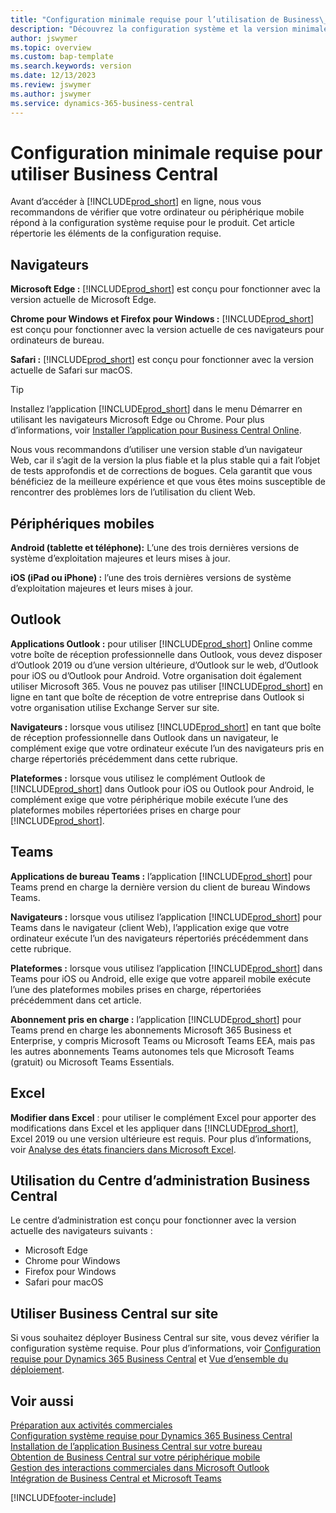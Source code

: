 ```yaml
---
title: "Configuration minimale requise pour l’utilisation de Business\_Central"
description: "Découvrez la configuration système et la version minimale nécessaires à l’utilisation de Business\_Central\_Online mentionnées ci-dessous."
author: jswymer
ms.topic: overview
ms.custom: bap-template
ms.search.keywords: version
ms.date: 12/13/2023
ms.review: jswymer
ms.author: jswymer
ms.service: dynamics-365-business-central
---
```

# <a name="minimum-requirements-for-using-business-central"></a>Configuration minimale requise pour utiliser Business Central

Avant d’accéder à [!INCLUDE[prod_short](includes/prod_short.md)] en ligne, nous vous recommandons de vérifier que votre ordinateur ou périphérique mobile répond à la configuration système requise pour le produit. Cet article répertorie les éléments de la configuration requise.  

## <a name="browsers"></a>Navigateurs

**Microsoft Edge :** [!INCLUDE[prod_short](includes/prod_short.md)] est conçu pour fonctionner avec la version actuelle de Microsoft Edge.
  
**Chrome pour Windows et Firefox pour Windows :** [!INCLUDE[prod_short](includes/prod_short.md)] est conçu pour fonctionner avec la version actuelle de ces navigateurs pour ordinateurs de bureau.
 
**Safari :** [!INCLUDE[prod_short](includes/prod_short.md)] est conçu pour fonctionner avec la version actuelle de Safari sur macOS.  

> [!TIP]
> Installez l’application [!INCLUDE[prod_short](includes/prod_short.md)] dans le menu Démarrer en utilisant les navigateurs Microsoft Edge ou Chrome. Pour plus d’informations, voir [Installer l’application pour Business Central Online](/dynamics365/business-central/install-desktop-app#install-the-app-for-business-central-online).

Nous vous recommandons d’utiliser une version stable d’un navigateur Web, car il s’agit de la version la plus fiable et la plus stable qui a fait l’objet de tests approfondis et de corrections de bogues. Cela garantit que vous bénéficiez de la meilleure expérience et que vous êtes moins susceptible de rencontrer des problèmes lors de l’utilisation du client Web.

## <a name="mobile-devices"></a>Périphériques mobiles

**Android (tablette et téléphone):** L’une des trois dernières versions de système d’exploitation majeures et leurs mises à jour.

**iOS (iPad ou iPhone) :** l’une des trois dernières versions de système d’exploitation majeures et leurs mises à jour.

## <a name="outlook"></a>Outlook

**Applications Outlook :** pour utiliser [!INCLUDE[prod_short](includes/prod_short.md)] Online comme votre boîte de réception professionnelle dans Outlook, vous devez disposer d’Outlook 2019 ou d’une version ultérieure, d’Outlook sur le web, d’Outlook pour iOS ou d’Outlook pour Android. Votre organisation doit également utiliser Microsoft 365. Vous ne pouvez pas utiliser [!INCLUDE[prod_short](includes/prod_short.md)] en ligne en tant que boîte de réception de votre entreprise dans Outlook si votre organisation utilise Exchange Server sur site. 

**Navigateurs :** lorsque vous utilisez [!INCLUDE[prod_short](includes/prod_short.md)] en tant que boîte de réception professionnelle dans Outlook dans un navigateur, le complément exige que votre ordinateur exécute l’un des navigateurs pris en charge répertoriés précédemment dans cette rubrique.

**Plateformes :** lorsque vous utilisez le complément Outlook de [!INCLUDE[prod_short](includes/prod_short.md)] dans Outlook pour iOS ou Outlook pour Android, le complément exige que votre périphérique mobile exécute l’une des plateformes mobiles répertoriées prises en charge pour [!INCLUDE[prod_short](includes/prod_short.md)].  

## <a name="teams"></a>Teams

**Applications de bureau Teams :** l’application [!INCLUDE[prod_short](includes/prod_short.md)] pour Teams prend en charge la dernière version du client de bureau Windows Teams. 

**Navigateurs :** lorsque vous utilisez l’application [!INCLUDE[prod_short](includes/prod_short.md)] pour Teams dans le navigateur (client Web), l’application exige que votre ordinateur exécute l’un des navigateurs répertoriés précédemment dans cette rubrique. 

**Plateformes :** lorsque vous utilisez l’application [!INCLUDE[prod_short](includes/prod_short.md)] dans Teams pour iOS ou Android, elle exige que votre appareil mobile exécute l’une des plateformes mobiles prises en charge, répertoriées précédemment dans cet article.

**Abonnement pris en charge :** l’application [!INCLUDE[prod_short](includes/prod_short.md)] pour Teams prend en charge les abonnements Microsoft 365 Business et Enterprise, y compris Microsoft Teams ou Microsoft Teams EEA, mais pas les autres abonnements Teams autonomes tels que Microsoft Teams (gratuit) ou Microsoft Teams Essentials.

## <a name="excel"></a>Excel

**Modifier dans Excel** : pour utiliser le complément Excel pour apporter des modifications dans Excel et les appliquer dans [!INCLUDE[prod_short](includes/prod_short.md)], Excel 2019 ou une version ultérieure est requis. Pour plus d’informations, voir [Analyse des états financiers dans Microsoft Excel](finance-analyze-excel.md).  

## <a name="using-the-business-central-administration-center"></a><a name="TAC"></a>Utilisation du Centre d’administration Business Central

Le centre d’administration est conçu pour fonctionner avec la version actuelle des navigateurs suivants :

- Microsoft Edge
- Chrome pour Windows
- Firefox pour Windows
- Safari pour macOS

## <a name="use-business-central-on-premises"></a>Utiliser Business Central sur site

Si vous souhaitez déployer Business Central sur site, vous devez vérifier la configuration système requise. Pour plus d’informations, voir [Configuration requise pour Dynamics 365 Business Central](/dynamics365/business-central/dev-itpro/deployment/system-requirements-business-central-v23) et [Vue d’ensemble du déploiement](/dynamics365/business-central/dev-itpro/deployment/deployment).  

## <a name="see-also"></a>Voir aussi

[Préparation aux activités commerciales](ui-get-ready-business.md)  
[Configuration système requise pour Dynamics 365 Business Central](/dynamics365/business-central/dev-itpro/deployment/system-requirements-business-central-v23)  
[Installation de l’application Business Central sur votre bureau](install-desktop-app.md)  
[Obtention de Business Central sur votre périphérique mobile](install-mobile-app.md)  
[Gestion des interactions commerciales dans Microsoft Outlook](admin-outlook.md)  
[Intégration de Business Central et Microsoft Teams](across-teams-overview.md)  

[!INCLUDE[footer-include](includes/footer-banner.md)]
